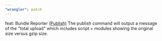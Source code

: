 ```yaml
---
"wrangler": patch
---
```


feat: Bundle Reporter [(Publish)](https://github.com/cloudflare/wrangler2/issues/405#issuecomment-1156762297)
The publish command will output a message of the "total upload"
which includes script + modules showing the original size versus gzip size.

